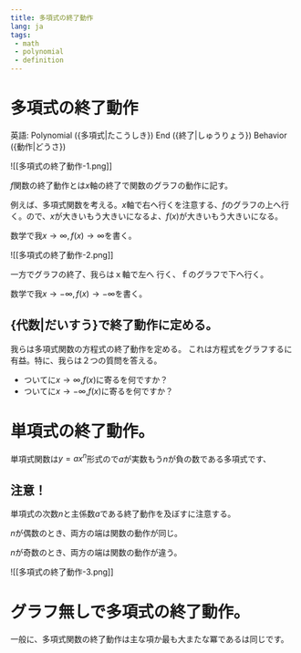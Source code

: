 ```yaml
---
title: 多項式の終了動作
lang: ja
tags:
 - math
 - polynomial
 - definition
---
```

# 多項式の終了動作
英語: Polynomial ({多項式|たこうしき}) End ({終了|しゅうりょう}) Behavior ({動作|どうさ})

![[多項式の終了動作-1.png]]

$f$関数の終了動作とは$x$軸の終了で関数のグラフの動作に記す。

例えば、多項式関数を考える。$x$軸で右へ行くを注意する、$f$のグラフの上へ行く。ので、$x$が大きいもう大きいになるよ、$f(x)$が大きいもう大きいになる。

数学で我$x\rightarrow\infty,f(x)\rightarrow\infty$を書く。

![[多項式の終了動作-2.png]]

一方でグラフの終了、我らはｘ軸で左へ 行く、ｆのグラフで下へ行く。


数学で我$x\rightarrow-\infty,f(x)\rightarrow-\infty$を書く。

## {代数|だいすう}で終了動作に定める。
我らは多項式関数の方程式の終了動作を定める。
これは方程式をグラフするに有益。特に、我らは２つの質問を答える。
- ついてに$x\rightarrow\infty$,$f(x)$に寄るを何ですか？
- ついてに$x\rightarrow-\infty$,$f(x)$に寄るを何ですか？
# 単項式の終了動作。
単項式関数は$y=ax^n$形式ので$a$が実数もう$n$が負の数である多項式です、

## 注意！
単項式の次数$n$と主係数$a$である終了動作を及ぼすに注意する。

$n$が偶数のとき、両方の端は関数の動作が同じ。

$n$が奇数のとき、両方の端は関数の動作が違う。

![[多項式の終了動作-3.png]]

# グラフ無しで多項式の終了動作。
一般に、多項式関数の終了動作は主な項か最も大またな冪であるは同じです。